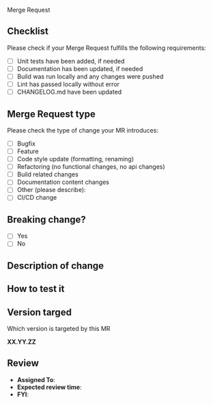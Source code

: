  Merge Request

## Checklist

Please check if your Merge Request fulfills the following requirements:
- [ ] Unit tests have been added, if needed
- [ ] Documentation has been updated, if needed
- [ ] Build was run locally and any changes were pushed
- [ ] Lint has passed locally without error
- [ ] CHANGELOG.md have been updated

## Merge Request type

Please check the type of change your MR introduces:
- [ ] Bugfix
- [ ] Feature
- [ ] Code style update (formatting, renaming)
- [ ] Refactoring (no functional changes, no api changes)
- [ ] Build related changes
- [ ] Documentation content changes
- [ ] Other (please describe):
- [ ] CI/CD change

## Breaking change?

- [ ] Yes
- [ ] No

## Description of change


## How to test it


## Version targed

Which version is targeted by this MR

**XX.YY.ZZ**

## Review

- **Assigned To**: 
- **Expected review time**: 
- **FYI**: 
